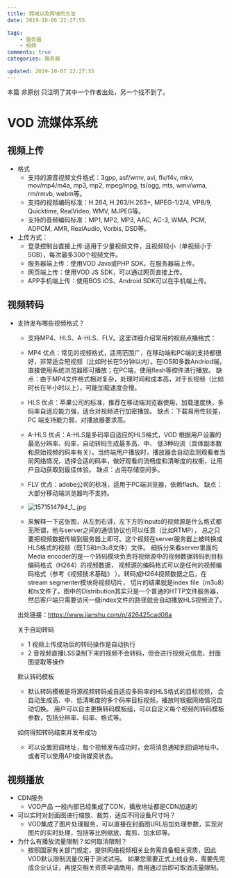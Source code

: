 ```yaml
---
title: 跨域以及跨域的方法
date: 2019-10-06 22:27:55

tags:
    - 服务器
    - 视频
comments: true
categories: 服务器

updated: 2019-10-07 22:27:55
---
```




本篇 非原创  只注明了其中一个作者出处，另一个找不到了。

# VOD  流媒体系统

## 视频上传

- 格式
  - 支持的源音视频文件格式：3gpp, asf/wmv, avi, flv/f4v, mkv, mov/mp4/m4a, mp3, mp2, mpeg/mpg, ts/ogg, mts, wmv/wma, rm/rmvb, webm等。
  - 支持的视频编码标准：H.264, H.263/H.263+, MPEG-1/2/4, VP8/9, Quicktime, RealVideo, WMV, MJPEG等。
  - 支持的音频编码标准：MP1, MP2, MP3, AAC, AC-3, WMA, PCM, ADPCM, AMR, RealAudio, Vorbis, DSD等。
- 上传方式：
  - 登录控制台直接上传:适用于少量视频文件，且视频较小（单视频小于5GB），每次最多300个视频文件。
  - 服务器端上传：使用VOD Java或PHP SDK，在服务器端上传。
  - 网页端上传：使用VOD JS SDK，可以通过网页直接上传。
  - APP手机端上传：使用BOS iOS、Android SDK可以在手机端上传。

## 视频转码

- 支持发布哪些视频格式？

  - 支持MP4、HLS、A-HLS、FLV。这里详细介绍常用的视频点播格式：

  - MP4
    优点：常见的视频格式，适用范围广，在移动端和PC端的支持都很好，非常适合短视频（比如时长在5分钟以内）。在iOS和多数Andriod端，直接使用系统浏览器即可播放；在PC端，使用flash等控件进行播放。
    缺点：由于MP4文件格式相对复杂，处理时间和成本高，对于长视频（比如时长在半小时以上），可能加载速度会慢。

  - HLS
    优点：苹果公司的标准，推荐在移动端浏览器使用，加载速度快，多码率自适应能力强，适合对视频进行加密播放。
    缺点：下载易用性较差，PC 端支持能力弱，对播放器要求高。

  - A-HLS
    优点：A-HLS是多码率自适应的HLS格式，VOD 根据用户设置的最高分辨率、码率，自动转码生成最多高、中、 低3种码流（具体副本数和原始视频的码率有关）。当终端用户播放时，播放器会自动监测观看者当前网络情况，选择合适的码率，做好观看的流畅度和清晰度的权衡，让用户自动获取到最佳体验。
    缺点：占用存储空间多。

  - FLV
    优点：adobe公司的标准，适用于PC端浏览器，依赖flash。
    缺点：大部分移动端浏览器均不支持。

  - ![1571514794_1_.jpg](https://i.loli.net/2019/10/20/brD9617s3OFukyg.png)

  -   来解释一下这张图，从左到右讲，左下方的inputs的视频源是什么格式都无所谓，他与server之间的通信协议也可以任意（比如RTMP），
    总之只要把视频数据传输到服务器上即可。这个视频在server服务器上被转换成HLS格式的视频（既TS和m3u8文件）文件。
    细拆分来看server里面的Media encoder的是一个转码模块负责将视频源中的视频数据转码到目标编码格式（H264）的视频数据，
    视频源的编码格式可以是任何的视频编码格式（参考《视频技术基础》
    ）。转码成H264视频数据之后，在stream segmenter模块将视频切片，
    切片的结果就是index file（m3u8）和ts文件了。图中的Distribution其实只是一个普通的HTTP文件服务器，然后客户端只需要访问一级index文件的路径就会自动播放HLS视频流了。

    


    出处链接：https://www.jianshu.com/p/426425cad08a

  关于自动转码

  - 1 视频上传成功后的转码操作是自动执行
  - 2 音视频直播LSS录制下来的视频不会转码，但会进行视频元信息、封面图提取等操作

  默认转码模板

  - 默认转码模板是将源视频转码成自适应多码率的HLS格式的目标视频，
    会自动生成高、中、低清晰度的多个码率目标视频，播放时根据网络情况自动切换。
    用户可以自主更换转码模板组，可以自定义每个视频的转码模板参数，包括分辨率、码率、格式等。

  如何得知转码结束并发布成功

  - 可以设置回调地址，每个视频发布成功时，会将消息通知到回调地址中。或者可以使用API查询媒资状态。

## 视频播放

- CDN服务
  - VOD产品  一般内部已经集成了CDN，播放地址都是CDN加速的
- 可以实时对封面图进行缩放、裁剪，适应不同设备尺寸吗？
  - VOD集成了图片处理服务，可以直接在封面图URL后加处理参数，实现对图片的实时处理，包括等比例缩放、裁剪、加水印等。
- 为什么有播放流量限制？如何取消限制？
  - 按照国家有关部门规定，提供网络视频相关业务需具备相关资质，因此VOD默认限制流量仅用于测试试用。
    如果您需要正式上线业务，需要先完成企业认证，再提交相关资质申请商用，商用通过后即可取消流量限制。